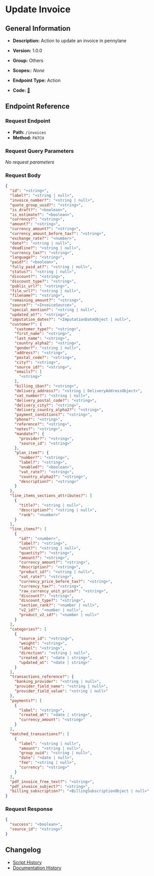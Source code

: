 # Update Invoice

## General Information

- **Description:** Action to update an invoice in pennylane

- **Version:** 1.0.0
- **Group:** Others
- **Scopes:**: _None_
- **Endpoint Type:** Action
- **Code:** [🔗](https://github.com/NangoHQ/integration-templates/tree/main/integrations/pennylane/actions/update-invoice.ts)


## Endpoint Reference

### Request Endpoint

- **Path:** `/invoices`
- **Method:** `PATCH`

### Request Query Parameters

_No request parameters_

### Request Body

```json
{
  "id": "<string>",
  "label?": "<string | null>",
  "invoice_number?": "<string | null>",
  "quote_group_uuid?": "<string>",
  "is_draft?": "<boolean>",
  "is_estimate?": "<boolean>",
  "currency?": "<string>",
  "amount?": "<string>",
  "currency_amount?": "<string>",
  "currency_amount_before_tax?": "<string>",
  "exchange_rate?": "<number>",
  "date?": "<string | null>",
  "deadline?": "<string | null>",
  "currency_tax?": "<string>",
  "language?": "<string>",
  "paid?": "<boolean>",
  "fully_paid_at?": "<string | null>",
  "status?": "<string | null>",
  "discount?": "<string>",
  "discount_type?": "<string>",
  "public_url?": "<string>",
  "file_url?": "<string | null>",
  "filename?": "<string>",
  "remaining_amount?": "<string>",
  "source?": "<InvoiceSource>",
  "special_mention?": "<string | null>",
  "updated_at?": "<string>",
  "imputation_dates?": "<ImputationDateObject | null>",
  "customer?": {
    "customer_type?": "<string>",
    "first_name": "<string>",
    "last_name": "<string>",
    "country_alpha2": "<string>",
    "gender?": "<string | null>",
    "address?": "<string>",
    "postal_code?": "<string>",
    "city?": "<string>",
    "source_id?": "<string>",
    "emails?": [
      "<string>"
    ],
    "billing_iban?": "<string>",
    "delivery_address?": "<string | DeliveryAddressObject>",
    "vat_number?": "<string | null>",
    "delivery_postal_code?": "<string>",
    "delivery_city?": "<string>",
    "delivery_country_alpha2?": "<string>",
    "payment_conditions?": "<string>",
    "phone?": "<string>",
    "reference?": "<string>",
    "notes?": "<string>",
    "mandate?": {
      "provider?": "<string>",
      "source_id": "<string>"
    },
    "plan_item?": {
      "number?": "<string>",
      "label?": "<string>",
      "enabled?": "<boolean>",
      "vat_rate?": "<string>",
      "country_alpha2?": "<string>",
      "description?": "<string>"
    }
  },
  "line_items_sections_attributes?": [
    {
      "title?": "<string | null>",
      "description?": "<string | null>",
      "rank": "<number>"
    }
  ],
  "line_items?": [
    {
      "id?": "<number>",
      "label?": "<string>",
      "unit?": "<string | null>",
      "quantity?": "<string>",
      "amount?": "<string>",
      "currency_amount?": "<string>",
      "description?": "<string>",
      "product_id?": "<string | null>",
      "vat_rate?": "<string>",
      "currency_price_before_tax?": "<string>",
      "currency_tax?": "<string>",
      "raw_currency_unit_price?": "<string>",
      "discount?": "<string>",
      "discount_type?": "<string>",
      "section_rank?": "<number | null>",
      "v2_id?": "<number | null>",
      "product_v2_id?": "<number | null>"
    }
  ],
  "categories?": [
    {
      "source_id": "<string>",
      "weight": "<string>",
      "label": "<string>",
      "direction": "<string | null>",
      "created_at": "<date | string>",
      "updated_at": "<date | string>"
    }
  ],
  "transactions_reference?": {
    "banking_provider": "<string | null>",
    "provider_field_name": "<string | null>",
    "provider_field_value": "<string | null>"
  },
  "payments?": [
    {
      "label": "<string>",
      "created_at": "<date | string>",
      "currency_amount": "<string>"
    }
  ],
  "matched_transactions?": [
    {
      "label": "<string | null>",
      "amount": "<string | null>",
      "group_uuid": "<string | null>",
      "date": "<date | null>",
      "fee": "<string | null>",
      "currency": "<string>"
    }
  ],
  "pdf_invoice_free_text?": "<string>",
  "pdf_invoice_subject?": "<string>",
  "billing_subscription?": "<BillingSubscriptionObject | null>"
}
```

### Request Response

```json
{
  "success": "<boolean>",
  "source_id": "<string>"
}
```

## Changelog

- [Script History](https://github.com/NangoHQ/integration-templates/commits/main/integrations/pennylane/actions/update-invoice.ts)
- [Documentation History](https://github.com/NangoHQ/integration-templates/commits/main/integrations/pennylane/actions/update-invoice.md)

<!-- END  GENERATED CONTENT -->

